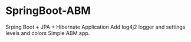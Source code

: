 # SpringBoot-ABM

Srping Boot + JPA + Hibernate Application
Add log4j2 logger and settings levels and colors
Simple ABM app.
